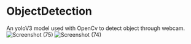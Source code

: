 # ObjectDetection
An yoloV3 model used with OpenCv to detect object through webcam.
![Screenshot (75)](https://user-images.githubusercontent.com/102272183/213876079-7a187414-c8aa-4a6c-80fc-a3de0feb65cc.png)
![Screenshot (74)](https://user-images.githubusercontent.com/102272183/213876187-a48e4bde-c7ee-49d3-9115-6ce2c77d84d0.png)


